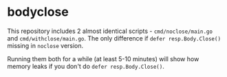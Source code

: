 # bodyclose
This repository includes 2 almost identical scripts - `cmd/noclose/main.go` and `cmd/withclose/main.go`.
The only difference if `defer resp.Body.Close()` missing in `noclose` version.

Running them both for a while (at least 5-10 minutes) will show how memory leaks if you don't do `defer resp.Body.Close()`.
